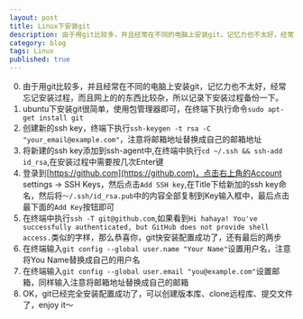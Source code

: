 ```yaml
---
layout: post
title: Linux下安装git
description: 由于用git比较多，并且经常在不同的电脑上安装git，记忆力也不太好，经常忘记安装过程，而且网上的的东西比较杂，所以记录下安装过程备份一下。
category: blog
tags: Linux
published: true
---
```


0. 由于用git比较多，并且经常在不同的电脑上安装git，记忆力也不太好，经常忘记安装过程，而且网上的的东西比较杂，所以记录下安装过程备份一下。  
1. ubuntu下安装git很简单，使用包管理器即可，在终端下执行命令`sudo apt-get install git`  
2. 创建新的ssh key，终端下执行`ssh-keygen -t rsa -C "your_email@example.com"`，注意将邮箱地址替换成自己的邮箱地址  
3. 将新建的ssh key添加到ssh-agent中,在终端中执行`cd ~/.ssh && ssh-add id_rsa`,在安装过程中需要按几次Enter键  
4. 登录到[https://github.com](https://github.com)，点击右上角的Account settings -> SSH Keys，然后点击`Add SSH key`,在Title下给新加的ssh key命名，然后将`～/.ssh/id_rsa.pub`中的内容全部复制到Key输入框中，最后点击最下面的`Add Key`按钮即可  
5. 在终端中执行`ssh -T git@github.com`,如果看到`Hi hahaya! You've successfully authenticated, but GitHub does not provide shell access.`类似的字样，那么恭喜你，git快安装配置成功了，还有最后的两步  
6. 在终端输入`git config --global user.name "Your Name"`设置用户名，注意将You Name替换成自己的用户名  
7. 在终端输入`git config --global user.email "you@example.com"`设置邮箱，同样输入注意将邮箱地址替换成自己的邮箱  
8. OK，git已经完全安装配置成功了，可以创建版本库、clone远程库、提交文件了，enjoy it～
